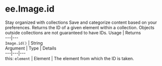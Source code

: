  
#  ee.Image.id
Stay organized with collections  Save and categorize content based on your preferences. 
Returns the ID of a given element within a collection. Objects outside collections are not guaranteed to have IDs. Usage | Returns  
---|---  
`Image.id()` | String  
Argument | Type | Details  
---|---|---  
this: `element` | Element | The element from which the ID is taken.  

